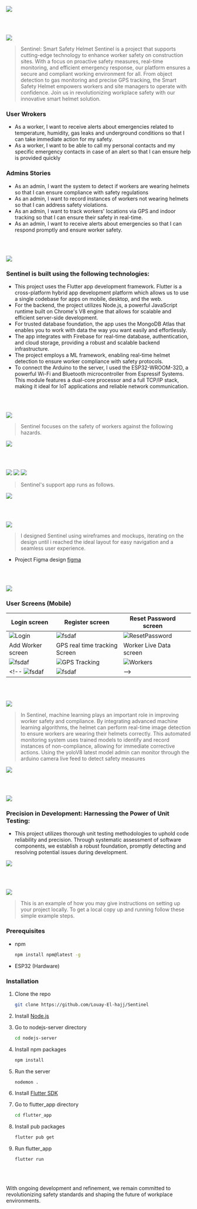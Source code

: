 <img src="./readme/title1.svg"/>

<br><br>

<!-- project philosophy -->
<img src="./readme/title2.svg"/>

> Sentinel: Smart Safety Helmet
> Sentinel is a project that supports cutting-edge technology to enhance worker safety on construction sites. With a focus on proactive safety measures, real-time monitoring, and efficient emergency response, our platform ensures a secure and compliant working environment for all. From object detection to gas monitoring and precise GPS tracking, the Smart Safety Helmet empowers workers and site managers to operate with confidence. Join us in revolutionizing workplace safety with our innovative smart helmet solution.

### User Wrokers
- As a worker, I want to receive alerts about emergencies related to temperature, humidity, gas leaks and underground conditions so that I can take immediate action for my safety.
-  As a worker, I want to be able to call my personal contacts and my specific emergency contacts in case of an alert so that I can ensure help is provided quickly

### Admins Stories
- As an admin, I want the system to detect if workers are wearing helmets so that I can ensure compliance with safety regulations
- As an admin, I want to record instances of workers not wearing helmets so that I can address safety violations.
- As an admin, I want to track workers' locations via GPS and indoor tracking so that I can ensure their safety in real-time.
- As an admin, I want to receive alerts about emergencies so that I can respond promptly and ensure worker safety.

<br><br>

<!-- Tech stack -->
<img src="./readme/title3.svg"/>

###  Sentinel is built using the following technologies:

- This project uses the Flutter app development framework. Flutter is a cross-platform hybrid app development platform which allows us to use a single codebase for apps on mobile, desktop, and the web.
- For the backend, the project utilizes Node.js, a powerful JavaScript runtime built on Chrome's V8 engine that allows for scalable and efficient server-side development.
- For trusted database foundation, the app uses the MongoDB Atlas that enables you to work with data the way you want easily and effortlessly.
- The app integrates with Firebase for real-time database, authentication, and cloud storage, providing a robust and scalable backend infrastructure.
- The project employs a ML framework, enabling real-time helmet detection to ensure worker compliance with safety protocols.
- To connect the Arduino to the server, I used the ESP32-WROOM-32D, a powerful Wi-Fi and Bluetooth microcontroller from Espressif Systems. This module features a dual-core processor and a full TCP/IP stack, making it ideal for IoT applications and reliable network communication.









<br><br>

<!-- Features -->
<img src="./readme/title4.svg"/>

> Sentinel focuses on the safety of workers against the following hazards.
<img src= "./readme/Features.svg"/>


<br><br>


<!-- App Routings -->

<img src="./readme/title10.svg"/>
<img src= "./readme/image 2.svg"/>
<img src= "./readme/image 3.svg"/>

> Sentinel's support app runs as follows.

<img src = "./readme/Routings.svg"/>

<br><br>

<!-- UI UX -->
<img src="./readme/title6.svg"/>


> I designed Sentinel using wireframes and mockups, iterating on the design until i reached the ideal layout for easy navigation and a seamless user experience.


- Project Figma design [figma](https://www.figma.com/file/LsuOx5Wnh5YTGSEtrgvz4l/Purrfect-Pals?type=design&node-id=257%3A79&mode=design&t=adzbABt5hbb91ucZ-1)


<!-- ### Mockups
| Home screen  | Menu Screen | Order Screen |
| ---| ---| ---|
| ![Landing](./readme/demo/1440x1024.png) | ![fsdaf](./readme/demo/1440x1024.png) | ![fsdaf](./readme/demo/1440x1024.png) | -->



<br><br>


<!-- Implementation -->
<img src="./readme/title7.svg"/>


### User Screens (Mobile)
| Login screen  | Register screen | Reset Password screen | |
| ---| ---| ---| ---|
| ![Login](./readme/Login.svg) | ![fsdaf](./readme/Signup.svg) | ![ResetPassword](./readme/Reset.svg) | 
| Add Worker screen  | GPS real time tracking Screen |  Worker Live Data screen ||
  | ![fsdaf](./readme/Add.svg) |![GPS Tracking](./readme/GPS.png) |![Workers](./readme/worker.svg) |
  <!-- ![fsdaf](https://placehold.co/900x1600) | ![fsdaf](https://placehold.co/900x1600) | -->

<!-- ### Admin Screens (Web)
| Login screen  | Register screen |  Landing screen |
| ---| ---| ---|
| ![Landing](./readme/demo/1440x1024.png) | ![fsdaf](./readme/demo/1440x1024.png) | ![fsdaf](./readme/demo/1440x1024.png) |
| Home screen  | Menu Screen | Order Screen |
| ![Landing](./readme/demo/1440x1024.png) | ![fsdaf](./readme/demo/1440x1024.png) | ![fsdaf](./readme/demo/1440x1024.png) | -->

<br><br>


<!-- Machine Learning -->
   <img src="./readme/title8.svg"/>

> In Sentinel, machine learning plays an important role in improving worker safety and compliance. By integrating advanced machine learning algorithms, the helmet can perform real-time image detection to ensure workers are wearing their helmets correctly. This automated monitoring system uses trained models to identify and record instances of non-compliance, allowing for immediate corrective actions. Using the yoloV8 latest model admin can monitor through the arduino camera live feed to detect safety measures 

<img src="./readme/ml.jpg"/>


<br><br>


<!-- Unit Testing -->
<img src="./readme/title9.svg"/>

###  Precision in Development: Harnessing the Power of Unit Testing:

- This project utilizes thorough unit testing methodologies to uphold code reliability and precision. Through systematic assessment of software components, we establish a robust foundation, promptly detecting and resolving potential issues during development.
<img src="./readme/unit-testing.jpg"/>

<br><br>



<!-- Future Work -->
<img src="./readme/title5.svg"/>

> This is an example of how you may give instructions on setting up your project locally.
> To get a local copy up and running follow these simple example steps.

### Prerequisites

-   npm
    ```sh
    npm install npm@latest -g
    ```
-   ESP32 (Hardware)

### Installation

1. Clone the repo

    ```sh
    git clone https://github.com/Louay-El-hajj/Sentinel
    ```

2. Install [Node.js](https://nodejs.org/en/)

3. Go to nodejs-server directory
    ```sh
    cd nodejs-server
    ```
4. Install npm packages
    ```sh
    npm install
    ```
5. Run the server
    ```sh
    nodemon .
    ```
6. Install [Flutter SDK](https://docs.flutter.dev/get-started/install?gclid=Cj0KCQiAveebBhD_ARIsAFaAvrEXbca0gKEuW9ROxwC86eiEtJUUO5tm-AIIzds41AXpzsjkbESCw2EaAsTwEALw_wcB&gclsrc=aw.ds)

7. Go to flutter_app directory
    ```sh
    cd flutter_app
    ```
8. Install pub packages
    ```sh
    flutter pub get
    ```
9. Run flutter_app
    ```sh
    flutter run
    ```
<br><br>

With ongoing development and refinement, we remain committed to revolutionizing safety standards and shaping the future of workplace environments.

